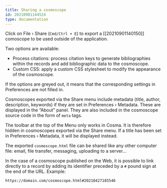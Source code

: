 ```yaml
---
title: Sharing a cosmoscope
id: 20210901144524
type: documentation
---
```


Click on File › Share (`Cmd/Ctrl + E`) to export a [[20210901140150]] comoscope to be used outside of the application.

Two options are available:

- Process citations: process citation keys to generate bibliographies within the records and add bibliographic data to the cosmoscope.
- Custom CSS: apply a custom CSS stylesheet to modify the appearance of the cosmoscope.

If the options are greyed out, it means that the corresponding settings in Preferences are not filled in.

Cosmoscopes exported via the Share menu include metadata (title, author, description, keywords) if they are set in Preferences › Metadata. These are displayed in the “About” panel. They are also included in the cosmoscope source code in the form of `meta` tags.

The toolbar at the top of the Menu only works in Cosma. It is therefore hidden in cosmoscopes exported via the Share menu. If a title has been set in Preferences › Metadata, it will be displayed instead.

The exported `cosmoscope.html` file can be shared like any other computer file: email, file transfer, messaging, uploading to a server…

In the case of a cosmoscope published on the Web, it is possible to link directly to a record by adding its identifier preceded by a `#` pound sign at the end of the URL. Example:

`https://domain.com/cosmoscope.html#20210427185546`
